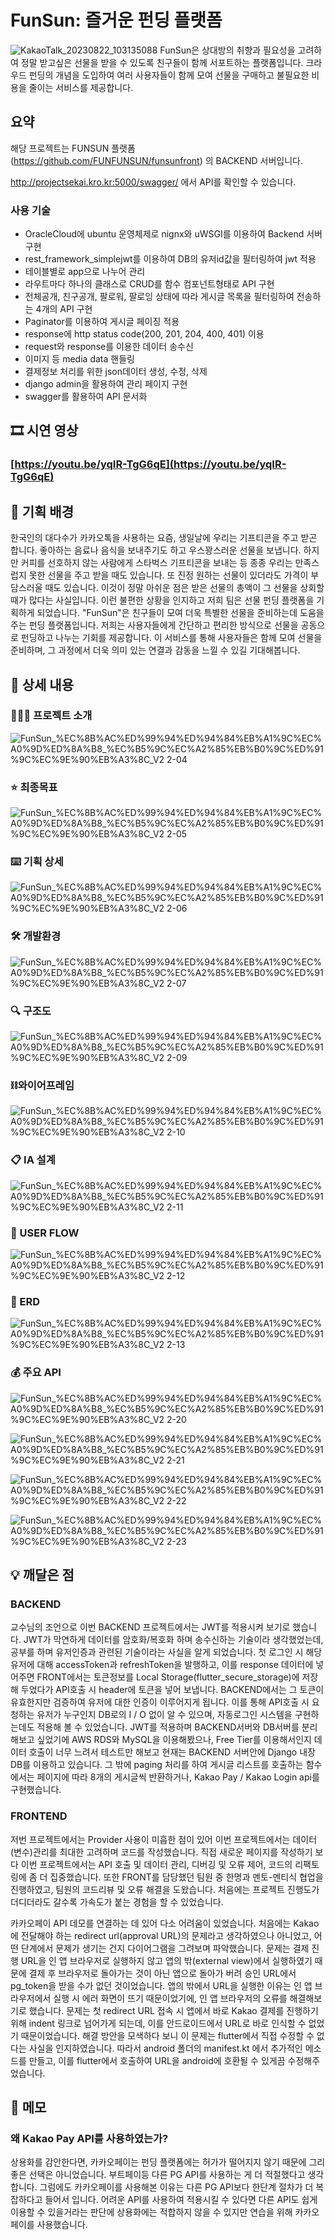 
# FunSun: 즐거운 펀딩 플랫폼
![KakaoTalk_20230822_103135088](https://github.com/skay138/FUNSUNback/assets/102957619/ccfd29c5-6b32-410c-af4f-aee707bb2351)
FunSun은 상대방의 취향과 필요성을 고려하여 정말 받고싶은 선물을 받을 수 있도록 친구들이 함께 서포트하는 플랫폼입니다. 크라우드 펀딩의 개념을 도입하여 여러 사용자들이 함께 모여 선물을 구매하고 불필요한 비용을 줄이는 서비스를 제공합니다.

## 요약
해당 프로젝트는 FUNSUN 플랫폼(https://github.com/FUNFUNSUN/funsunfront) 의 BACKEND 서버입니다.

http://projectsekai.kro.kr:5000/swagger/ 에서 API를 확인할 수 있습니다.

### 사용 기술
- OracleCloud에 ubuntu 운영체제로 nignx와 uWSGI를 이용하여 Backend 서버 구현
- rest_framework_simplejwt를 이용하여 DB의 유저id값을 필터링하여 jwt 적용
- 테이블별로 app으로 나누어 관리
- 라우트마다 하나의 클래스로 CRUD를 함수 컴포넌트형태로 API 구현
- 전체공개, 친구공개, 팔로워, 팔로잉 상태에 따라 게시글 목록을 필터링하여 전송하는 4개의 API 구현
- Paginator를 이용하여 게시글 페이징 적용
- response에 http status code(200, 201, 204, 400, 401) 이용
- request와 response를 이용한 데이터 송수신
- 이미지 등 media data 핸들링
- 결제정보 처리를 위한 json데이터 생성, 수정, 삭제
- django admin을 활용하여 관리 페이지 구현
- swagger를 활용하여 API 문서화

## 🎞️ 시연 영상

  ### [https://youtu.be/yqIR-TgG6qE](https://youtu.be/yqIR-TgG6qE)

## 🌉 기획 배경

한국인의 대다수가 카카오톡을 사용하는 요즘, 생일날에 우리는 기프티콘을 주고 받곤 합니다. 좋아하는 음료나 음식을 보내주기도 하고 우스꽝스러운 선물을 보냅니다. 하지만 커피를 선호하지 않는 사람에게 스타벅스 기프티콘을 보내는 등 종종 우리는 만족스럽지 못한 선물을 주고 받을 때도 있습니다. 또 진정 원하는 선물이 있더라도 가격이 부담스러울 때도 있습니다. 이것이 정말 아쉬운 점은 받은 선물의 총액이 그 선물을 상회할 때가 많다는 사실입니다. 이런 불편한 상황을 인지하고 저희 팀은 선물 펀딩 플랫폼을 기획하게 되었습니다. "FunSun"은 친구들이 모여 더욱 특별한 선물을 준비하는데 도움을 주는 펀딩 플랫폼입니다. 저희는 사용자들에게 간단하고 편리한 방식으로 선물을 공동으로 펀딩하고 나누는 기회를 제공합니다. 이 서비스를 통해 사용자들은 함께 모여 선물을 준비하며, 그 과정에서 더욱 의미 있는 연결과 감동을 느낄 수 있길 기대해봅니다.

## 📖 상세 내용


    
### 💁🏻‍♂️ 프로젝트 소개

![FunSun_%EC%8B%AC%ED%99%94%ED%94%84%EB%A1%9C%EC%A0%9D%ED%8A%B8_%EC%B5%9C%EC%A2%85%EB%B0%9C%ED%91%9C%EC%9E%90%EB%A3%8C_V2 2-04](https://github.com/skay138/FUNSUNback/assets/102957619/a083e5f1-07d8-4f79-9df2-84830c368be1)

### ⭐ 최종목표

![FunSun_%EC%8B%AC%ED%99%94%ED%94%84%EB%A1%9C%EC%A0%9D%ED%8A%B8_%EC%B5%9C%EC%A2%85%EB%B0%9C%ED%91%9C%EC%9E%90%EB%A3%8C_V2 2-05](https://github.com/skay138/FUNSUNback/assets/102957619/d41f0d92-0293-4435-bad8-ea79fc898169)

### ⌨️ 기획 상세

![FunSun_%EC%8B%AC%ED%99%94%ED%94%84%EB%A1%9C%EC%A0%9D%ED%8A%B8_%EC%B5%9C%EC%A2%85%EB%B0%9C%ED%91%9C%EC%9E%90%EB%A3%8C_V2 2-06](https://github.com/skay138/FUNSUNback/assets/102957619/df15c99a-028d-441d-9d6b-68074d8fd0f5)

### 🛠️ 개발환경

![FunSun_%EC%8B%AC%ED%99%94%ED%94%84%EB%A1%9C%EC%A0%9D%ED%8A%B8_%EC%B5%9C%EC%A2%85%EB%B0%9C%ED%91%9C%EC%9E%90%EB%A3%8C_V2 2-07](https://github.com/skay138/FUNSUNback/assets/102957619/695fe85a-0985-4673-b235-62719f49c315)

### 🔍 구조도

![FunSun_%EC%8B%AC%ED%99%94%ED%94%84%EB%A1%9C%EC%A0%9D%ED%8A%B8_%EC%B5%9C%EC%A2%85%EB%B0%9C%ED%91%9C%EC%9E%90%EB%A3%8C_V2 2-09](https://github.com/skay138/FUNSUNback/assets/102957619/f6b6827b-bb1b-4935-98f4-2006589ba636)

### ⛓️와이어프레임

![FunSun_%EC%8B%AC%ED%99%94%ED%94%84%EB%A1%9C%EC%A0%9D%ED%8A%B8_%EC%B5%9C%EC%A2%85%EB%B0%9C%ED%91%9C%EC%9E%90%EB%A3%8C_V2 2-10](https://github.com/skay138/FUNSUNback/assets/102957619/8e24125c-c1a3-4f97-970f-355b4b5bcf61)

### 📋 IA 설계

![FunSun_%EC%8B%AC%ED%99%94%ED%94%84%EB%A1%9C%EC%A0%9D%ED%8A%B8_%EC%B5%9C%EC%A2%85%EB%B0%9C%ED%91%9C%EC%9E%90%EB%A3%8C_V2 2-11](https://github.com/skay138/FUNSUNback/assets/102957619/8581a8f7-8c8b-414d-9751-1a7fa88f40c8)

### 👤 USER FLOW

![FunSun_%EC%8B%AC%ED%99%94%ED%94%84%EB%A1%9C%EC%A0%9D%ED%8A%B8_%EC%B5%9C%EC%A2%85%EB%B0%9C%ED%91%9C%EC%9E%90%EB%A3%8C_V2 2-12](https://github.com/skay138/FUNSUNback/assets/102957619/201c4fb9-8fb0-4079-b600-4b9ddaff6e73)

### 💾 ERD

![FunSun_%EC%8B%AC%ED%99%94%ED%94%84%EB%A1%9C%EC%A0%9D%ED%8A%B8_%EC%B5%9C%EC%A2%85%EB%B0%9C%ED%91%9C%EC%9E%90%EB%A3%8C_V2 2-13](https://github.com/skay138/FUNSUNback/assets/102957619/c6dfdf2a-f657-475d-b591-4651f51455ca)

### 💰 주요 API


![FunSun_%EC%8B%AC%ED%99%94%ED%94%84%EB%A1%9C%EC%A0%9D%ED%8A%B8_%EC%B5%9C%EC%A2%85%EB%B0%9C%ED%91%9C%EC%9E%90%EB%A3%8C_V2 2-20](https://github.com/skay138/FUNSUNback/assets/102957619/79661825-0eb3-4458-9415-2aff87230f8d)

![FunSun_%EC%8B%AC%ED%99%94%ED%94%84%EB%A1%9C%EC%A0%9D%ED%8A%B8_%EC%B5%9C%EC%A2%85%EB%B0%9C%ED%91%9C%EC%9E%90%EB%A3%8C_V2 2-21](https://github.com/skay138/FUNSUNback/assets/102957619/971db3d0-fb04-4c39-abc0-94bc6483e4ae)

![FunSun_%EC%8B%AC%ED%99%94%ED%94%84%EB%A1%9C%EC%A0%9D%ED%8A%B8_%EC%B5%9C%EC%A2%85%EB%B0%9C%ED%91%9C%EC%9E%90%EB%A3%8C_V2 2-22](https://github.com/skay138/FUNSUNback/assets/102957619/eeb09317-84a5-4e7f-a2a6-3724c90860fd)
    
![FunSun_%EC%8B%AC%ED%99%94%ED%94%84%EB%A1%9C%EC%A0%9D%ED%8A%B8_%EC%B5%9C%EC%A2%85%EB%B0%9C%ED%91%9C%EC%9E%90%EB%A3%8C_V2 2-23](https://github.com/skay138/FUNSUNback/assets/102957619/0033a801-d5b4-4c94-9e81-c5667dfd5d45)
    

## 💡 깨달은 점

 ### BACKEND

교수님의 조언으로 이번 BACKEND 프로젝트에서는 JWT를 적용시켜 보기로 했습니다. JWT가 막연하게 데이터를 암호화/복호화 하며 송수신하는 기술이라 생각했었는데, 공부를 하며 유저인증과 관련된 기술이라는 사실을 알게 되었습니다. 첫 로그인 시 해당 유저에 대해 accessToken과 refreshToken을 발행하고, 이를 response 데이터에 넣어주면 FRONT에서는 토큰정보를 Local Storage(flutter_secure_storage)에 저장해 두었다가 API호출 시 header에 토큰을 넣어 보냅니다. BACKEND에서는 그 토큰이 유효한지만 검증하여 유저에 대한 인증이 이루어지게 됩니다. 이를 통해 API호출 시 요청하는 유저가 누구인지  DB로의 I / O 없이 알 수 있으며, 자동로그인 시스템을 구현하는데도 적용해 볼 수 있었습니다. JWT를 적용하며 BACKEND서버와 DB서버를 분리해보고 싶었기에 AWS RDS와 MySQL을 이용해봤으나, Free Tier를 이용해서인지 데이터 호출이 너무 느려서 테스트만 해보고 현재는 BACKEND 서버안에 Django 내장 DB를 이용하고 있습니다. 그 밖에 paging 처리를 하여 게시글 리스트를 호출하는 함수에서는 페이지에 따라 8개의 게시글씩 반환하거나, Kakao Pay / Kakao Login api를 구현했습니다.

### FRONTEND

저번 프로젝트에서는 Provider 사용이 미흡한 점이 있어 이번 프로젝트에서는 데이터(변수)관리를 최대한 고려하며 코드를 작성했습니다.  직접 새로운 페이지를 작성하기 보다 이번 프로젝트에서는 API 호출 및 데이터 관리, 디버깅 및 오류 제어, 코드의 리팩토링에 좀 더 집중했습니다. 또한 FRONT를 담당했던 팀원 중 한명과 멘토-멘티식 협업을 진행하였고, 팀원의 코드리뷰 및 오류 해결을 도왔습니다. 처음에는 프로젝트 진행도가 더디더라도 갈수록 가속도가 붙는 경험을 할 수 있었습니다.

카카오페이 API 데모를 연결하는 데 있어 다소 어려움이 있었습니다. 처음에는 Kakao에 전달해야 하는 redirect url(approval URL)의 문제라고 생각하였으나 아니었고, 어떤 단계에서 문제가 생기는 건지 다이어그램을 그려보며 파악했습니다. 문제는 결제 진행 URL을 인 앱 브라우저로 실행하지 않고 앱의 밖(external view)에서 실행하였기 때문에 결제 후 브라우저로 돌아가는 것이 아닌 앱으로 돌아가 버려 승인 URL에서 pg_token을 받을 수가 없던 것이었습니다. 앱의 밖에서 URL을 실행한 이유는 인 앱 브라우저에서 실행 시 에러 화면이 뜨기 때문이었기에, 인 앱 브라우저의 오류를 해결해보기로 했습니다. 문제는 첫 redirect URL 접속 시 앱에서 바로 Kakao 결제를 진행하기 위해 indent 링크로 넘어가게 되는데, 이를 안드로이드에서 URL로 바로 인식할 수 없었기 때문이었습니다. 해결 방안을 모색하다 보니 이 문제는 flutter에서 직접 수정할 수 없다는 사실을 인지하였습니다. 따라서 android 폴더의 manifest.kt 에서 추가적인 메소드를 만들고, 이를 flutter에서 호출하여 URL을 android에 호환될 수 있게끔 수정해주었습니다.

## 📝 메모


### 왜 Kakao Pay API를 사용하였는가?

상용화를 감안한다면, 카카오페이는 펀딩 플랫폼에는 허가가 떨어지지 않기 때문에 그리 좋은 선택은 아니었습니다. 부트페이등 다른 PG API를 사용하는 게 더 적절했다고 생각합니다. 그럼에도 카카오페이를 사용해본 이유는 다른 PG API보다 한단계 절차가 더 복잡하다고 들어서 입니다. 어려운 API를 사용하여 적용시킬 수 있다면 다른 API도 쉽게 이용할 수 있을거라는 판단에 상용화에는 적합하지 않을 수 있지만 연습을 위해 카카오페이를 사용했습니다.
